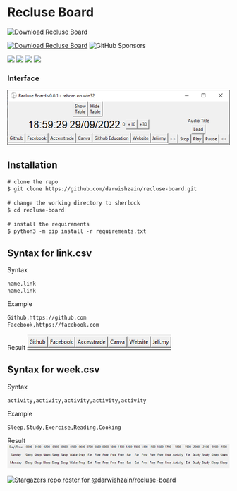 # Recluse Board
[![Download Recluse Board](https://a.fsdn.com/con/app/sf-download-button)](https://sourceforge.net/projects/recluseboard/files/latest/download)

[![Download Recluse Board](https://img.shields.io/sourceforge/dm/recluseboard.svg)](https://sourceforge.net/projects/recluseboard/files/latest/download) ![GitHub Sponsors](https://img.shields.io/github/sponsors/darwishzain)

![](https://img.shields.io/badge/Code-Python3.11.x-informational?style=flat&logo=python&logoColor=white&color=2bbc8a) ![](https://img.shields.io/badge/Tools-Tkinter-informational?style=flat&logoColor=white) ![](https://img.shields.io/badge/Tools-Pygame-informational?style=flat&logoColor=white) ![](https://img.shields.io/badge/Tools-CSV-informational?style=flat&logoColor=white)
### Interface
![](images/v0.0.1.png)

## Installation

```console
# clone the repo
$ git clone https://github.com/darwishzain/recluse-board.git

# change the working directory to sherlock
$ cd recluse-board

# install the requirements
$ python3 -m pip install -r requirements.txt
```

## Syntax for link.csv
Syntax
```
name,link
name,link
```
Example
```
Github,https://github.com
Facebook,https://facebook.com
```
Result
![](images/linkcsv.png)

## Syntax for week.csv
Syntax
```
activity,activity,activity,activity,activity
```
Example
```
Sleep,Study,Exercise,Reading,Cooking
```
Result
![](images/weekcsv.png)


[![Stargazers repo roster for @darwishzain/recluse-board](https://reporoster.com/stars/dark/darwishzain/recluse-board)](https://github.com/darwishzain/recluse-board/stargazers)
